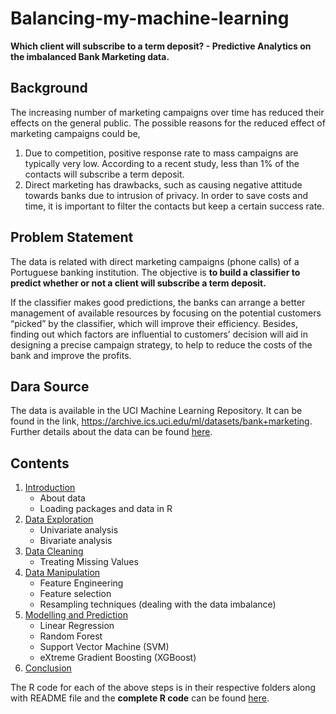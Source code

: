 # Balancing-my-machine-learning
**Which client will subscribe to a term deposit? - Predictive Analytics on the imbalanced Bank Marketing data.**

## Background
The increasing number of marketing campaigns over time has reduced their effects on the general public. The possible reasons for the reduced effect of marketing campaigns could be, 
1. Due to competition, positive response rate to mass campaigns are typically very low. According to a recent study, less than 1% of the contacts will subscribe a term deposit.
2. Direct marketing has drawbacks, such as causing negative attitude towards banks due to intrusion of privacy. In order to save costs and time, it is important to filter the contacts but keep a certain success rate.

## Problem Statement
The data is related with direct marketing campaigns (phone calls) of a Portuguese banking institution. The objective is **to build a classifier to predict whether or not a client will subscribe a term deposit.** 

If the classifier makes good predictions, the banks can arrange a better management of available resources by focusing on the potential customers “picked” by the classifier, which will improve their efficiency. Besides, finding out which factors are influential to customers’ decision will aid in designing a precise campaign strategy, to help to reduce the costs of the bank and improve the profits. 

## Dara Source
The data is available in the UCI Machine Learning Repository. It can be found in the link, https://archive.ics.uci.edu/ml/datasets/bank+marketing. Further details about the data can be found [here](https://github.com/HaripriyaTV/Balancing-my-machine-learning/tree/master/Introduction).

## Contents
1. [Introduction](https://github.com/HaripriyaTV/Balancing-my-machine-learning/tree/master/Introduction)
   - About data
   - Loading packages and data in R
2. [Data Exploration](https://github.com/HaripriyaTV/Balancing-my-machine-learning/tree/master/DataExploration)
   - Univariate analysis
   - Bivariate analysis
3. [Data Cleaning](https://github.com/HaripriyaTV/Balancing-my-machine-learning/tree/master/DataCleaning)
   - Treating Missing Values
4. [Data Manipulation](https://github.com/HaripriyaTV/Balancing-my-machine-learning/tree/master/DataManipulation)
   - Feature Engineering
   - Feature selection
   - Resampling techniques (dealing with the data imbalance)
5. [Modelling and Prediction](https://github.com/HaripriyaTV/Balancing-my-machine-learning/tree/master/Modelling)
   - Linear Regression
   - Random Forest
   - Support Vector Machine (SVM)
   - eXtreme Gradient Boosting (XGBoost)
6. [Conclusion](https://github.com/HaripriyaTV/Balancing-my-machine-learning/tree/master/Conclusion)

The R code for each of the above steps is in their respective folders along with README file and the **complete R code** can be found [here](https://github.com/HaripriyaTV/Balancing-my-machine-learning/blob/master/Complete%20Code.R).
     

